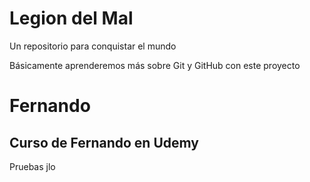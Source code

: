 # Legion del Mal

Un repositorio para conquistar el mundo

Básicamente aprenderemos más sobre Git y GitHub con este proyecto

# Fernando

## Curso de Fernando en Udemy

Pruebas jlo
